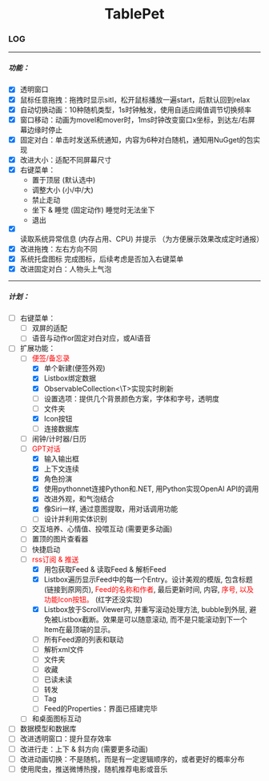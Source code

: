 # <center>TablePet</center>

### LOG
---
##### 功能：

- [x] 透明窗口
- [x] 鼠标任意拖拽：拖拽时显示sitl，松开鼠标播放一遍start，后默认回到relax
- [x] 自动切换动画：10种随机类型，1s时钟触发，使用自适应阈值调节切换频率
- [x] 窗口移动：动画为movel和mover时，1ms时钟改变窗口x坐标，到达左/右屏幕边缘时停止
- [x] 固定对白：单击时发送系统通知，内容为6种对白随机，通知用NuGget的包实现
- [x] 改进大小：适配不同屏幕尺寸
- [x] 右键菜单：
    - 置于顶层 (默认选中)
    - 调整大小 (小/中/大)
    - 禁止走动
    - 坐下 & 睡觉 (固定动作) 睡觉时无法坐下
    - 退出
- [x] 读取系统异常信息 (内存占用、CPU) 并提示 （为方便展示效果改成定时通报）
- [x] 改进拖拽：左右方向不同
- [x] 系统托盘图标 完成图标，后续考虑是否加入右键菜单
- [x] 改进固定对白：人物头上气泡
---

##### 计划：

- [ ] 右键菜单：
    - [ ] 双屏的适配
    - [ ] 语音与动作or固定对白对应，或AI语音
- [ ] 扩展功能：
    - [ ] <font color=red>便签/备忘录</font>
        - [x] 单个新建(便签外观)
        - [x] Listbox绑定数据
        - [x] ObservableCollection<\T>实现实时刷新
        - [ ] 设置选项：提供几个背景颜色方案，字体和字号，透明度
        - [ ] 文件夹
        - [x] Icon按钮
        - [ ] 连接数据库
    - [ ] 闹钟/计时器/日历
    - [ ] <font color=red>GPT对话</font>
        - [x] 输入输出框
        - [x] 上下文连续
        - [x] 角色扮演
        - [x] 使用pythonnet连接Python和.NET, 用Python实现OpenAI API的调用
        - [x] 改进外观，和气泡结合
        - [x] 像Siri一样, 通过意图提取，用对话调用功能
        - [ ] 设计并利用实体识别
    - [ ] 交互培养、心情值、投喂互动 (需要更多动画)
    - [ ] 置顶的图片查看器
    - [ ] 快捷启动
    - [ ] <font color=red>rss订阅 & 推送</font>
        - [x] 用包获取Feed & 读取Feed & 解析Feed
        - [x] Listbox遍历显示Feed中的每一个Entry。设计美观的模版, 包含标题(链接到原网页), <font color=red>Feed的名称和作者</font>, 最后更新时间, 内容, <font color=red>序号, 以及功能Icon按钮。</font> (红字还没实现)
        - [x] Listbox放于ScrollViewer内, 并重写滚动处理方法, bubble到外层, 避免被Listbox截断。效果是可以随意滚动, 而不是只能滚动到下一个Item在最顶端的显示。
        - [ ] 所有Feed源的列表和联动
        - [ ] 解析xml文件
        - [ ] 文件夹
        - [ ] 收藏
        - [ ] 已读未读
        - [ ] 转发
        - [ ] Tag
        - [ ] Feed的Properties：界面已搭建完毕
    - [ ] 和桌面图标互动
- [ ] 数据模型和数据库
- [ ] 改进透明窗口：提升显存效率
- [ ] 改进行走：上下 & 斜方向 (需要更多动画)
- [ ] 改进动画切换：不是随机，而是有一定逻辑顺序的，或者更好的概率分布
- [ ] 使用爬虫，推送微博热搜，随机推荐电影或音乐
